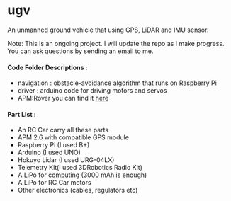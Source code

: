 ugv
===

An unmanned ground vehicle that using GPS, LiDAR and IMU sensor.

Note: This is an ongoing project. I will update the repo as I make progress. You can ask questions by sending an email to me.

#### Code Folder Descriptions :
+ navigation : obstacle-avoidance algorithm that runs on Raspberry Pi
+ driver : arduino code for driving motors and servos
+ APM:Rover you can find it [here](https://github.com/diydrones/ardupilot/tree/master/APMrover2)

#### Part List :

+ An RC Car carry all these parts
+ APM 2.6 with compatible GPS module
+ Raspberry Pi (I used B+)
+ Arduino (I used UNO)
+ Hokuyo Lidar (I used URG-04LX)
+ Telemetry Kit(I used 3DRobotics Radio Kit)
+ A LiPo for computing (3000 mAh is enough)
+ A LiPo for RC Car motors
+ Other electronics (cables, regulators etc)
